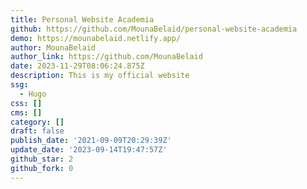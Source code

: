 ```yaml
---
title: Personal Website Academia
github: https://github.com/MounaBelaid/personal-website-academia
demo: https://mounabelaid.netlify.app/
author: MounaBelaid
author_link: https://github.com/MounaBelaid
date: 2023-11-29T08:06:24.875Z
description: This is my official website
ssg:
  - Hugo
css: []
cms: []
category: []
draft: false
publish_date: '2021-09-09T20:29:39Z'
update_date: '2023-09-14T19:47:57Z'
github_star: 2
github_fork: 0
---
```

